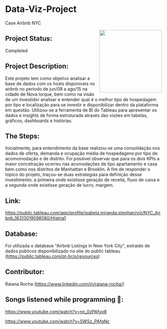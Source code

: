 # Data-Viz-Project
 Case Airbnb NYC
 
<img align="right" src="https://portuguessemmisterio.files.wordpress.com/2016/06/nova-york.jpg?w=336&h=223" alt="" width="201" height="201" />

## Project Status: 

Completed

## Project Description: 
Este projeto tem como objetivo analisar a base de dados com os hosts disponíveis no airbnb no período de jun/08 a ago/15 na cidade de Nova Iorque, bem como na visão de um investidor analisar e entender qual é o melhor tipo de hospedagem por tipo e localização para se investir e disponibilizar dentro da plataforma em questão. Utilizou-se a ferramenta de BI do Tableau para apresentar os dados e insights de forma estruturada através das visões em tabelas, gráficos, dashboards e histórias. 
## The Steps: 
Inicialmente, para entendimento da base realizou-se uma consolidação nos dados de oferta, demanda e ocupação média de hospedagens por tipo de acomomodação e de distrito. Foi possível observar que para os dois KPIs a maior concetração ocorreu nas acomodações de tipo apartamento e casa bem como nos distritos de Manhattan e Brooklin. A fim de responder o tópico do projeto, traçou-se duas estrategias para definição desse investimento: a primeira onde existisse geração de receita, fluxo de caixa e a segunda onde existisse geração de lucro, margem.

## Link: 
https://public.tableau.com/app/profile/isabela.miranda.stephan/viz/NYC_Airbnb_16313019598580/Histria1

## Database: 
Foi utilizada o database "Airbnb Listings in New York City", extraido de dados públicos disponibilizado no site do public tableau (https://public.tableau.com/pt-br/s/resources)

## Contributor:
Raiana Rocha (https://www.linkedin.com/in/raiana-rocha/)

## Songs listened while programming 🎼: 
https://www.youtube.com/watch?v=nn_0zPAfyo8

https://www.youtube.com/watch?v=SWSz_PAfgNc

